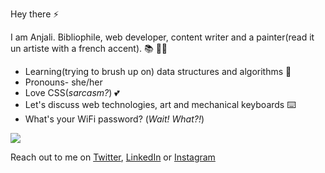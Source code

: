 Hey there ⚡

I am Anjali. Bibliophile, web developer, content writer and a painter(read it un artiste with a french accent). 📚 👩‍💻
 - Learning(trying to brush up on) data structures and algorithms  🌱
 - Pronouns- she/her
 - Love CSS(*sarcasm?*) 💕
 - Let's discuss web technologies, art and mechanical keyboards ⌨️
 - What's your WiFi password? (*Wait! What?!*)
 
 <img src="https://github-readme-stats.vercel.app/api?username=anjali-001&&show_icons=true&title_color=ffffff&icon_color=bb2acf&text_color=737373&bg_color=000000"/>

Reach out to me on [Twitter](https://twitter.com/_Anjali19_), [LinkedIn](https://www.linkedin.com/in/anjali-singh19) or [Instagram](https://www.instagram.com/_anjali19___/)

